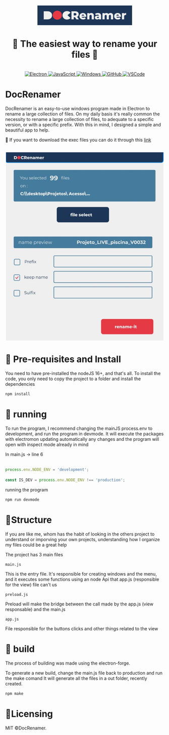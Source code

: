 <div align="center">
  <br>
  <img alt="DocRenamer logo" src="https://github.com/arichardi/docRenamer/blob/main/App/files/Logo_blue.svg" width="300px">
  <h1> 📁 The easiest way to rename your files 📁</h1>
<br>

  <a href="https://www.electronjs.org/">
    <img src="https://img.shields.io/badge/Electron-2B2E3A?style=for-the-badge&logo=electron&logoColor=9FEAF9" alt="Electron">
  </a>
  <a href="">
    <img src="https://img.shields.io/badge/JavaScript-323330?style=for-the-badge&logo=javascript&logoColor=F7DF1E" alt="JavaScript">
  </a>
  <a href="">
    <img src="https://img.shields.io/badge/Windows-0078D6?style=for-the-badge&logo=windows&logoColor=white" alt="Windows">
  </a>
  <a href="https://github.com/arichardi/docRenamer">
    <img src="https://img.shields.io/badge/GitHub-100000?style=for-the-badge&logo=github&logoColor=white" alt="GitHub">
  </a>
  <a href="">
    <img src="https://img.shields.io/badge/VSCode-0078D4?style=for-the-badge&logo=visual%20studio%20code&logoColor=white" alt="VSCode">
  </a>

</div>



# DocRenamer 

DocRenamer is an easy-to-use windows program made in Electron to rename a large collection of files.
On my daily basis it's really common the necessity to rename a large collection of files, to adequate to a specific version, or
with a specific prefix. With this in mind, I designed a simple and beautiful app to help.

🔽 If you want to download the exec files you can do it through this [link](https://www.mediafire.com/file/yvv3qdngi4imuh0/docRenamer-win32-x64.rar/file)

<br>
<div align="center">

 <img src="https://github.com/arichardi/docRenamer/blob/main/App/files/Image_app.jpg" alt="DocRename screenshot" width="500">

</div>

# 🚀 Pre-requisites and Install

You need to have pre-installed the nodeJS 16+, and that's all.
To install the code, you only need to copy the project to a folder and install the dependencies


```bash
npm install
```
# 🏃 running

To run the program, I recommend changing the mainJS process.env to development, and run the
program in devmode. It will execute the packages with electromon updating automatically any changes
and the program will open with inspect mode already in mind

In main.js -> line 6
```Javascript

process.env.NODE_ENV = 'development';

const IS_DEV = process.env.NODE_ENV !== 'production';

```
running the program

```bash
npm run devmode
```
# 🤖Structure

If you are like me, whom has the habit of looking in the others project to understand or imporving your own projects,
understanding how I organize my files could be a great help

The project has 3 main files

    main.js

This is the entry file. It's responsible for creating windows and the menu, and it executes some functions
using an node Api that app.js (responsible for the view) file can't us

    preload.js

Preload will make the bridge between the call made by the app.js (view responsable) and the main.js 

    app.js

File responsible for the buttons clicks and other things related to the view

# 🧰 build 

The process of building was made using the electron-forge.

To generate a new build, change the main.js file back to production and run the make comand
It will generate all the files in a out folder, recently created.


```bash
npm make
```

# 🌱Licensing

MIT ©DocRenamer.

